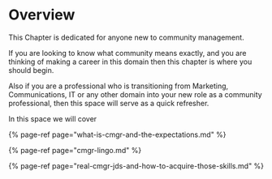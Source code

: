 # Overview

This Chapter is dedicated for anyone new to community management.

If you are looking to know what community means exactly, and you are thinking of making a career in this domain then this chapter is where you should begin.

Also if you are a professional who is transitioning from Marketing, Communications, IT or any other domain into your new role as a community professional, then this space will serve as a quick refresher.

In this space we will cover

{% page-ref page="what-is-cmgr-and-the-expectations.md" %}

{% page-ref page="cmgr-lingo.md" %}

{% page-ref page="real-cmgr-jds-and-how-to-acquire-those-skills.md" %}





